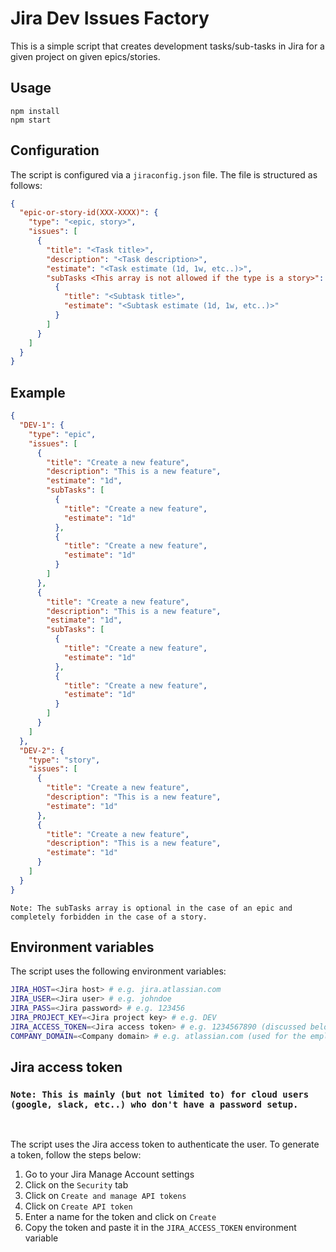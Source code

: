 # Jira Dev Issues Factory

This is a simple script that creates development tasks/sub-tasks in Jira for a given project on given epics/stories.

## Usage

```npm
npm install
npm start
```

## Configuration

The script is configured via a `jiraconfig.json` file. The file is structured as follows:

```json
{
  "epic-or-story-id(XXX-XXXX)": {
    "type": "<epic, story>",
    "issues": [
      {
        "title": "<Task title>",
        "description": "<Task description>",
        "estimate": "<Task estimate (1d, 1w, etc..)>",
        "subTasks <This array is not allowed if the type is a story>": [
          {
            "title": "<Subtask title>",
            "estimate": "<Subtask estimate (1d, 1w, etc..)>"
          }
        ]
      }
    ]
  }
}
```

## Example

```json
{
  "DEV-1": {
    "type": "epic",
    "issues": [
      {
        "title": "Create a new feature",
        "description": "This is a new feature",
        "estimate": "1d",
        "subTasks": [
          {
            "title": "Create a new feature",
            "estimate": "1d"
          },
          {
            "title": "Create a new feature",
            "estimate": "1d"
          }
        ]
      },
      {
        "title": "Create a new feature",
        "description": "This is a new feature",
        "estimate": "1d",
        "subTasks": [
          {
            "title": "Create a new feature",
            "estimate": "1d"
          },
          {
            "title": "Create a new feature",
            "estimate": "1d"
          }
        ]
      }
    ]
  },
  "DEV-2": {
    "type": "story",
    "issues": [
      {
        "title": "Create a new feature",
        "description": "This is a new feature",
        "estimate": "1d"
      },
      {
        "title": "Create a new feature",
        "description": "This is a new feature",
        "estimate": "1d"
      }
    ]
  }
}
```

`Note: The subTasks array is optional in the case of an epic and completely forbidden in the case of a story.`

## Environment variables

The script uses the following environment variables:

```bash
JIRA_HOST=<Jira host> # e.g. jira.atlassian.com
JIRA_USER=<Jira user> # e.g. johndoe
JIRA_PASS=<Jira password> # e.g. 123456
JIRA_PROJECT_KEY=<Jira project key> # e.g. DEV
JIRA_ACCESS_TOKEN=<Jira access token> # e.g. 1234567890 (discussed below)
COMPANY_DOMAIN=<Company domain> # e.g. atlassian.com (used for the employee email domains)
```

## Jira access token

### `Note: This is mainly (but not limited to) for cloud users (google, slack, etc..) who don't have a password setup.`

<br/>

The script uses the Jira access token to authenticate the user. To generate a token, follow the steps below:

1. Go to your Jira Manage Account settings
2. Click on the `Security` tab
3. Click on `Create and manage API tokens`
4. Click on `Create API token`
5. Enter a name for the token and click on `Create`
6. Copy the token and paste it in the `JIRA_ACCESS_TOKEN` environment variable
